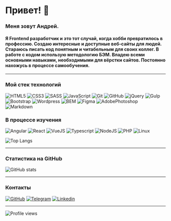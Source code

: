 # Привет! 👋

### Меня зовут Андрей.

#### Я Frontend разработчик и это тот случай, когда хобби превратилось в профессию. Создаю интересные и доступные веб-сайты для людей. Стараюсь писать код понятным и читабельным для своих коллег. В работе с кодом использую методологию БЭМ. Владею всеми основными навыками, необходимыми для вёрстки сайтов. Постоянно нахожусь в процессе самообучения.

---

### Мой стек технологий

![HTML5](https://img.shields.io/badge/-HTML5-333?style=for-the-badge&logo=html5)
![CSS3](https://img.shields.io/badge/-CSS3-333?style=for-the-badge&logo=css3&logoColor=blue)
![SASS](https://img.shields.io/badge/-SASS-333?style=for-the-badge&logo=SASS)
![JavaScript](https://img.shields.io/badge/-JavaScript-333?style=for-the-badge&logo=javascript)
![Git](https://img.shields.io/badge/-Git-333?style=for-the-badge&logo=Git)
![GitHub](https://img.shields.io/badge/-GitHub-333?style=for-the-badge&logo=GitHub)
![jQuery](https://img.shields.io/badge/-jQuery-333?style=for-the-badge&logo=jQuery&logoColor=blue)
![Gulp](https://img.shields.io/badge/-Gulp-333?style=for-the-badge&logo=Gulp)
![Bootstrap](https://img.shields.io/badge/-Bootstrap-333?style=for-the-badge&logo=Bootstrap)
![Wordpress](https://img.shields.io/badge/-Wordpress-333?style=for-the-badge&logo=Wordpress&logoColor=blue)
![BEM](https://img.shields.io/badge/-bem-333?style=for-the-badge&logo=bem)
![Figma](https://img.shields.io/badge/-Figma-333?style=for-the-badge&logo=Figma)
![AdobePhotoshop](https://img.shields.io/badge/-AdobePhotoshop-333?style=for-the-badge&logo=AdobePhotoshop)
![Markdown](https://img.shields.io/badge/-markdown-333?style=for-the-badge&logo=markdown)

### В процессе изучения

![Angular](https://img.shields.io/badge/-angular-333?style=for-the-badge&logo=angularjs)
![React](https://img.shields.io/badge/-react-333?style=for-the-badge&logo=react)
![VueJS](https://img.shields.io/badge/-vue.js-333?style=for-the-badge&logo=vue.js)
![Typescript](https://img.shields.io/badge/-typescript-333?style=for-the-badge&logo=typescript)
![NodeJS](https://img.shields.io/badge/-node.js-333?style=for-the-badge&logo=node.js)
![PHP](https://img.shields.io/badge/-php-333?style=for-the-badge&logo=php)
![Linux](https://img.shields.io/badge/-linux-333?style=for-the-badge&logo=linux)
<br />

![Top Langs](https://github-readme-stats.vercel.app/api/top-langs/?username=AndreyFedyukin&layout=compact&theme=dark)

---

### Статистика на GitHub

![GitHub stats](https://github-readme-stats.vercel.app/api?username=AndreyFedyukin&show_icons=true&hide=prs,issues,contribs&theme=dark)

---

### Контакты

[![GitHub](https://img.shields.io/badge/-GitHub-333?style=for-the-badge&logo=GitHub&logoColor=fff)](https://github.com/AndreyFedyukin/)
[![Telegram](https://img.shields.io/badge/-Telegram-333?style=for-the-badge&logo=telegram&logoColor=27A0D9)](https://t.me/andrey_fedyukin/)
[![Linkedin](https://img.shields.io/badge/-Linkedin-333?style=for-the-badge&logo=linkedin&logoColor=27A0D9)](http://linkedin.com/in/andrey-fedyukin/)

---

![Profile views](https://komarev.com/ghpvc/?username=your-github-AndreyFedyukin)
